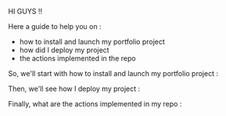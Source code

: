 HI GUYS !!

Here a guide to help you on :
- how to install and launch my portfolio project
- how did I deploy my project
- the actions implemented in the repo


So, we'll start with how to install and launch my portfolio project :


Then, we'll see how I deploy my project :


Finally, what are the actions implemented in my repo :